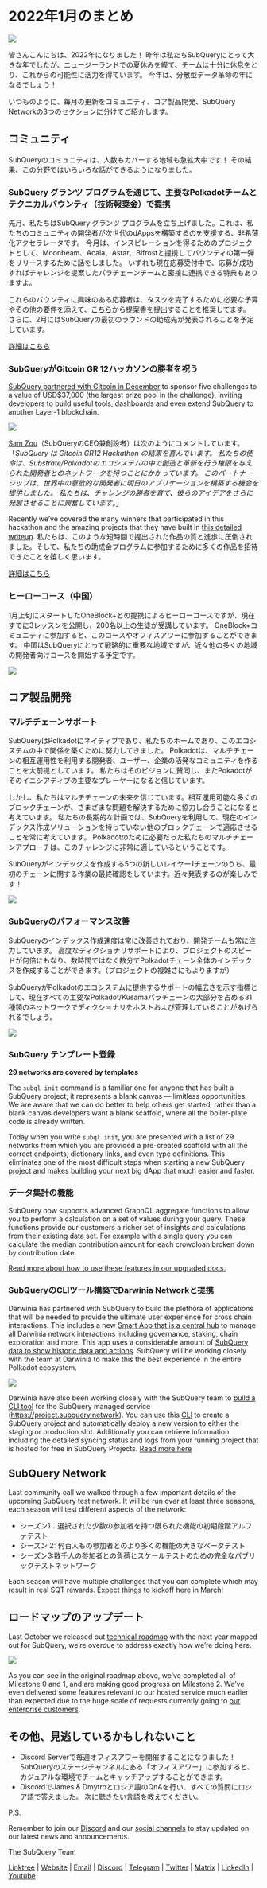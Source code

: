# 2022年1月のまとめ

![](https://miro.medium.com/max/1400/1*2IMAaY-YYyAdl7YfZqHTAg.png)

皆さんこんにちは、2022年になりました！ 昨年は私たちSubQueryにとって大きな年でしたが、ニュージーランドでの夏休みを経て、チームは十分に休息をとり、これからの可能性に活力を得ています。 今年は、分散型データ革命の年になるでしょう！

いつものように、毎月の更新をコミュニティ、コア製品開発、SubQuery Networkの3つのセクションに分けてご紹介します。

## コミュニティ

SubQueryのコミュニティは、人数もカバーする地域も急拡大中です！ その結果、この分野ではいろいろな話ができるようになりました。

### SubQuery グランツ プログラムを通じて、主要なPolkadotチームとテクニカルバウンティ（技術報奨金）で提携

先月、私たちはSubQuery グランツ プログラムを立ち上げました。これは、私たちのコミュニティの開発者が次世代のdAppsを構築するのを支援する、非希薄化アクセラレータです。 今月は、インスピレーションを得るためのプロジェクトとして、Moonbeam、Acala、Astar、Bifrostと提携してバウンティの第一弾をリリースするために話をしました。 いずれも現在応募受付中で、応募が成功すればチャレンジを提案したパラチェーンチームと密接に連携できる特典もありますよ。

これらのバウンティに興味のある応募者は、タスクを完了するために必要な予算やその他の要件を添えて、[こちら](https://docs.google.com/forms/d/e/1FAIpQLSfmMazkebKwNTWThBkVGaxf2Bg8s4aWZ0ZhwiMCtc9kv4sJHQ/viewform)から提案書を提出することを推奨してます。 さらに、2月にはSubQueryの最初のラウンドの助成先が発表されることを予定しています。

[詳細はこちら](../blogs/20220127-grants-bounties.md)

### SubQueryがGitcoin GR 12ハッカソンの勝者を祝う

[SubQuery partnered with Gitcoin in December](../blogs/20211120-gitcoin12-hackathon.md) to sponsor five challenges to a value of USD$37,000 (the largest prize pool in the challenge), inviting developers to build useful tools, dashboards and even extend SubQuery to another Layer-1 blockchain.

![](https://miro.medium.com/max/1400/1*BUq3ah1ULNvLjqxv_vzlQ.png)

[Sam Zou](https://twitter.com/zoujialiu)（SubQueryのCEO兼創設者）は次のようにコメントしています。「_SubQuery は Gitcoin GR12 Hackathon の結果を喜んでいます。 私たちの使命は、Substrate/Polkadotのエコシステムの中で創造と革新を行う権限を与えられた開発者とのネットワークを持つことにかかっています。 このパートナーシップは、世界中の意欲的な開発者に明日のアプリケーションを構築する機会を提供しました。 私たちは、チャレンジの勝者を育て、彼らのアイデアをさらに発展させることに興奮しています_。」

Recently we’ve covered the many winners that participated in this hackathon and the amazing projects that they have built in [this detailed writeup](../blogs/20220120-gr12-winners.md). 私たちは、このような短時間で提出された作品の質と進歩に圧倒されました。そして、私たちの助成金プログラムに参加するために多くの作品を招待できたことを嬉しく思います。

[詳細はこちら](../blogs/20220120-gr12-winners.md)

### ヒーローコース（中国）

1月上旬にスタートしたOneBlock+との提携によるヒーローコースですが、現在すでに3レッスンを公開し、200名以上の生徒が受講しています。 OneBlock+コミュニティに参加すると、このコースやオフィスアワーに参加することができます。 中国はSubQueryにとって戦略的に重要な地域ですが、近々他の多くの地域の開発者向けコースを開始する予定です。

![](https://miro.medium.com/max/1400/1*_8N000hX1WBM79ZbFyhvYQ.png)

## コア製品開発

### マルチチェーンサポート

SubQueryはPolkadotにネイティブであり、私たちのホームであり、このエコシステムの中で関係を築くために努力してきました。 Polkadotは、マルチチェーンの相互運用性を利用する開発者、ユーザー、企業の活発なコミュニティを作ることを大前提としています。 私たちはそのビジョンに賛同し、またPokadotがそのイニシアティブの主要なプレーヤーになると信じています。

しかし、私たちはマルチチェーンの未来を信じています。相互運用可能な多くのブロックチェーンが、さまざまな問題を解決するために協力し合うことになると考えています。 私たちの長期的な計画では、SubQueryを利用して、現在のインデックス作成ソリューションを持っていない他のブロックチェーンで適応させることを常に考えています。 Polkadotのために必要だった私たちのマルチチェーンアプローチは、このチャレンジに非常に適しているということです。

SubQueryがインデックスを作成する5つの新しいレイヤー1チェーンのうち、最初のチェーンに関する作業の最終確認をしています。近々発表するのが楽しみです！

![](https://miro.medium.com/max/1400/1*jD1n5MSjeatjiaF5hY-Wjg.png)

### SubQueryのパフォーマンス改善

SubQueryのインデックス作成速度は常に改善されており、開発チームも常に注力しています。 高度なディクショナリサポートにより、プロジェクトのスピードが何倍にもなり、数時間ではなく数分でPolkadotチェーン全体のインデックスを作成することができます。（プロジェクトの複雑さにもよりますが）

SubQueryがPolkadotのエコシステムに提供するサポートの幅広さを示す指標として、現在すべての主要なPolkadot/Kusamaパラチェーンの大部分を占める31種類のネットワークでディクショナリをホストおよび管理していることがあげられるでしょう。

![](https://miro.medium.com/max/1400/1*WeMY5WnWZ_jvllxidhycUA.png)

### SubQuery テンプレート登録

**29 networks are covered by templates**

The `subql init` command is a familiar one for anyone that has built a SubQuery project; it represents a blank canvas — limitless opportunities. We are aware that we can do better to help others get started, rather than a blank canvas developers want a blank scaffold, where all the boiler-plate code is already written.

Today when you write `subql init`, you are presented with a list of 29 networks from which you are provided a pre-created scaffold with all the correct endpoints, dictionary links, and even type definitions. This eliminates one of the most difficult steps when starting a new SubQuery project and makes building your next big dApp that much easier and faster.

### データ集計の機能

SubQuery now supports advanced GraphQL aggregate functions to allow you to perform a calculation on a set of values during your query. These functions provide our customers a richer set of insights and calculations from their existing data set. For example with a single query you can calculate the median contribution amount for each crowdloan broken down by contribution date.

[Read more about how to use these features in our upgraded docs.](https://doc.subquery.network/query/aggregate/)

### SubQueryのCLIツール構築でDarwinia Networkと提携

Darwinia has partnered with SubQuery to build the plethora of applications that will be needed to provide the ultimate user experience for cross chain interactions. This includes a new [Smart App that is a central hub](https://apps.darwinia.network/) to manage all Darwinia network interactions including governance, staking, chain exploration and more. This app uses a considerable amount of [SubQuery data to show historic data and actions](https://explorer.subquery.network/subquery/darwinia-network/smart-app-crab). SubQuery will be working closely with the team at Darwinia to make this the best experience in the entire Polkadot ecosystem.

![](https://miro.medium.com/max/1200/1*bL2Csj9qyamD7txAheCTIg.gif)

Darwinia have also been working closely with the SubQuery team to [build a CLI tool](https://github.com/fewensa/subquery-cli) for the SubQuery managed service (https://project.subquery.network). You can use this [CLI](https://github.com/fewensa/subquery-cli) to create a SubQuery project and automatically deploy a new version to either the staging or production slot. Additionally you can retrieve information including the detailed syncing status and logs from your running project that is hosted for free in SubQuery Projects. [Read more here](../customer_announcements/20220125-subquery-partners-with-darwinia-network-to-build-subquerys-cli-tool.md)

## SubQuery Network

Last community call we walked through a few important details of the upcoming SubQuery test network. It will be run over at least three seasons, each season will test different aspects of the network:

- シーズン1：選択された少数の参加者を持つ限られた機能の初期段階アルファテスト
- シーズン 2: 何百人もの参加者とのより多くの機能の大きなベータテスト
- シーズン3:数千人の参加者との負荷とスケールテストのための完全なパブリックテストネットワーク

Each season will have multiple challenges that you can complete which may result in real SQT rewards. Expect things to kickoff here in March!

## ロードマップのアップデート

Last October we released out [technical roadmap](https://blog.subquery.network/blogs/20211029-roadmap-october.html) with the next year mapped out for SubQuery, we’re overdue to address exactly how we’re doing here.

![](https://miro.medium.com/max/1400/1*2a3SGrW-OG5pbw67jsavvw.jpeg)

As you can see in the original roadmap above, we’ve completed all of Milestone 0 and 1, and are making good progress on Milestone 2. We’ve even delivered some features relevant to our hosted service much earlier than expected due to the huge scale of requests currently going to [our enterprise customers](https://blog.subquery.network/blogs/20211228-enterprise-hosted.html).

## その他、見逃しているかもしれないこと

- Discord Serverで毎週オフィスアワーを開催することになりました！ SubQueryのステージチャンネルにある「オフィスアワー」に参加すると、カジュアルな環境でチームとキャッチアップすることができます。
- DiscordでJames & Dmytroとロシア語のQnAを行い、すべての質問にロシア語で答えました。 次に聴きたい言語を教えてください。

P.S.

Remember to join our [Discord](https://discord.com/invite/subquery) and our [social channels](https://linktr.ee/subquerynetwork) to stay updated on our latest news and announcements.

The SubQuery Team

[Linktree](https://linktr.ee/subquerynetwork) | [Website](https://subquery.network/) | [Email](hello@subquery.network) | [Discord](https://discord.com/invite/78zg8aBSMG) | [Telegram](https://t.me/subquerynetwork) | [Twitter](https://twitter.com/subquerynetwork) | [Matrix](https://matrix.to/#/#subquery:matrix.org) | [LinkedIn](https://www.linkedin.com/company/subquery) | [Youtube](https://www.youtube.com/channel/UCi1a6NUUjegcLHDFLr7CqLw)
